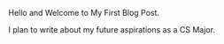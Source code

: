 Hello and Welcome to My First Blog Post.

I plan to write about my future aspirations as a CS Major.
